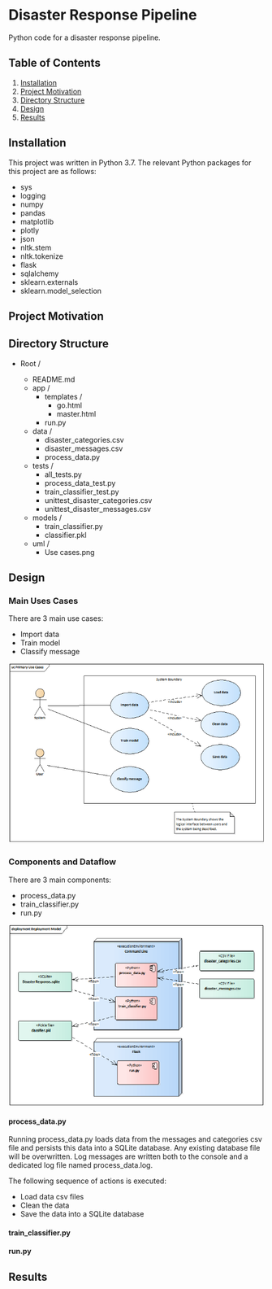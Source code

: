# Disaster Response Pipeline
Python code for a disaster response pipeline.

## Table of Contents

1. [Installation](#installation)
2. [Project Motivation](#motivation)
3. [Directory Structure](#directoryStructure)
4. [Design](#design)
5. [Results](#results)

## Installation <a name="installation"></a>

This project was written in Python 3.7. The relevant Python packages for this project are as follows:

- sys
- logging
- numpy
- pandas
- matplotlib
- plotly
- json
- nltk.stem
- nltk.tokenize
- flask
- sqlalchemy
- sklearn.externals
- sklearn.model_selection


## Project Motivation <a name="motivation"></a>


## Directory Structure <a name="directoryStructure"></a>

- Root /

    - README.md  
    - app /
        - templates /
            - go.html
            - master.html 
        - run.py  
    - data /  
        - disaster_categories.csv  
        - disaster_messages.csv  
        - process_data.py  
    - tests /  
        - all_tests.py  
        - process_data_test.py  
        - train_classifier_test.py  
        - unittest_disaster_categories.csv  
        - unittest_disaster_messages.csv  
    - models /  
        - train_classifier.py  
        - classifier.pkl  
    - uml /
        - Use cases.png  

## Design <a name="design"></a>

### Main Uses Cases
There are 3 main use cases:

- Import data
- Train model
- Classify message

<p align="center">
    <img src="./uml/Use cases.png" width="800" title="Main use cases." alt="Main use cases.">
</p>

### Components and Dataflow

There are 3 main components:

- process_data.py  
- train_classifier.py  
- run.py  

<p align="center">
    <img src="./uml/Components.png" width="800" title="Components and Dataflow." alt="Components and Dataflow.">
</p>

#### process_data.py
Running process_data.py loads data from the messages and categories csv file and
persists this data into a SQLite database. Any existing database file
will be overwritten. Log messages are written both to the console and
a dedicated log file named process_data.log.

The following sequence of actions is executed:
- Load data csv files  
- Clean the data  
- Save the data into a SQLite database  

#### train_classifier.py
#### run.py
## Results <a name="results"></a>
